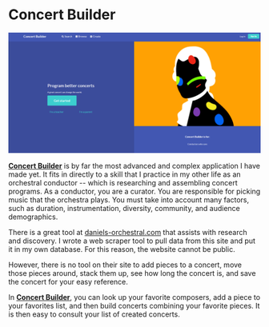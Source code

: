 # Concert Builder
![Concert_Builder](app/static/img/concertbuilderhome.png)

[__Concert Builder__](www.concertbuilder.com) is by far the most advanced and complex application I have made yet. It fits in directly to a skill that I practice in my other life as an orchestral conductor -- which is researching and assembling concert programs. As a conductor, you are a curator. You are responsible for picking music that the orchestra plays. You must take into account many factors, such as duration, instrumentation, diversity, community, and audience demographics. 

There is a great tool at [daniels-orchestral.com](www.daniels-orchestral.com) that assists with research and discovery. I wrote a web scraper tool to pull data from this site and put it in my own database. For this reason, the website cannot be public. 

However, there is no tool on their site to add pieces to a concert, move those pieces around, stack them up, see how long the concert is, and save the concert for your easy reference. 

In [__Concert Builder__](www.concertbuilder.com), you can look up your favorite composers, add a piece to your favorites list, and then build concerts combining your favorite pieces. It is then easy to consult your list of created concerts. 
